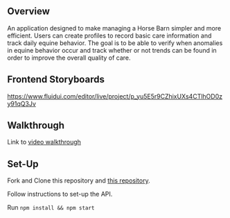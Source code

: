 
## Overview
An application designed to make managing a Horse Barn simpler and more efficient. Users can create profiles to record basic care information and track daily equine behavior. The goal is to be able to verify when anomalies in equine behavior occur and track whether or not trends can be found in order to improve the overall quality of care.

## Frontend Storyboards

https://www.fluidui.com/editor/live/project/p_yu5E5r9CZhixUXs4CTlhOD0zy91qQ3Jv 

## Walkthrough

Link to [video walkthrough](https://youtu.be/LR8W5VMKaxQ "Link to video walkthrough")

## Set-Up

Fork and Clone this repository and [this repository](https://github.com/melnock/barn-management-api "this repository"). 

Follow instructions to set-up the API.

Run `npm install && npm start`






